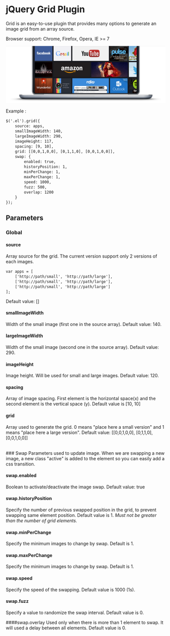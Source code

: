 # jQuery Grid Plugin

Grid is an easy-to-use plugin that provides many options to generate an  image grid from an array source.

Browser support: Chrome, Firefox, Opera, IE >= 7

![jQuery Grid](jquery.grid.png)

Example :
```
$('.el').grid({
    source: apps,
    smallImageWidth: 140,
    largeImageWidth: 290, 
    imageHeight: 117,
    spacing: [9, 10],
    grid: [[0,0,1,0,0], [0,1,1,0], [0,0,1,0,0]],
    swap: {
        enabled: true,
        historyPosition: 1,
        minPerChange: 1,
        maxPerChange: 1,
        speed: 1000,
        fuzz: 500,
        overlap: 1200
    }
});
```

## Parameters
### Global

#### source
Array source for the grid. The current version support only 2 versions of each images.
```
var apps = [
    ['http://path/small', 'http://path/large'],
    ['http://path/small', 'http://path/large'],
    ['http://path/small', 'http://path/large']
];
```

Default value: []

#### smallImageWidth
Width of the small image (first one in the source array). Default value: 140.

#### largeImageWidth
Width of the small image (second one in the source array). Default value: 290.

#### imageHeight
Image height. Will be used for small and large images. Default value: 120.

#### spacing
Array of image spacing. First element is the horizontal space(x) and the second
element is the vertical space (y). Default value is [10, 10]

#### grid
Array used to generate the grid.
0 means "place here a small version" and 1 means "place here a large version".
Default value: [[0,0,1,0,0], [0,1,1,0], [0,0,1,0,0]]

<br>
### Swap
Parameters used to update image. When we are swapping a new image, a new class
"active" is added to the element so you can easily add a css transition.

#### swap.enabled
Boolean to activate/deactivate the image swap.
Default value: true

#### swap.historyPosition
Specify the number of previous swapped position in the grid, to prevent swapping
same element position. Default value is 1.
_Must not be greater than the number of grid elements._

#### swap.minPerChange
Specify the minimum images to change by swap. Default is 1.

#### swap.maxPerChange
Specify the minimum images to change by swap. Default is 1.

#### swap.speed
Specify the speed of the swapping. Default value is 1000 (1s).

#### swap.fuzz
Specify a value to randomize the swap interval. Default value is 0.

####swap.overlay
Used only when there is more than 1 element to swap. It will used a delay between all elements. Default value is 0.
